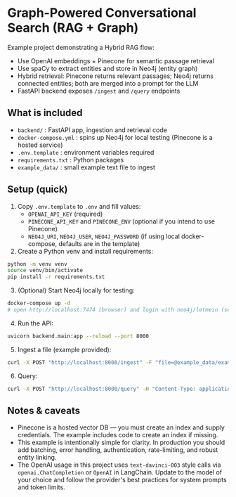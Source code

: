 # Graph-Powered Conversational Search (RAG + Graph)
Example project demonstrating a Hybrid RAG flow:
- Use OpenAI embeddings + Pinecone for semantic passage retrieval
- Use spaCy to extract entities and store in Neo4j (entity graph)
- Hybrid retrieval: Pinecone returns relevant passages; Neo4j returns connected entities; both are merged into a prompt for the LLM
- FastAPI backend exposes `/ingest` and `/query` endpoints

## What is included
- `backend/` : FastAPI app, ingestion and retrieval code
- `docker-compose.yml` : spins up Neo4j for local testing (Pinecone is a hosted service)
- `.env.template` : environment variables required
- `requirements.txt` : Python packages
- `example_data/` : small example text file to ingest

## Setup (quick)
1. Copy `.env.template` to `.env` and fill values:
   - `OPENAI_API_KEY` (required)
   - `PINECONE_API_KEY` and `PINECONE_ENV` (optional if you intend to use Pinecone)
   - `NEO4J_URI`, `NEO4J_USER`, `NEO4J_PASSWORD` (if using local docker-compose, defaults are in the template)
2. Create a Python venv and install requirements:
```bash
python -m venv venv
source venv/bin/activate
pip install -r requirements.txt
```
3. (Optional) Start Neo4j locally for testing:
```bash
docker-compose up -d
# open http://localhost:7474 (browser) and login with neo4j/letmein (see .env.template)
```
4. Run the API:
```bash
uvicorn backend.main:app --reload --port 8000
```
5. Ingest a file (example provided):
```bash
curl -X POST "http://localhost:8000/ingest" -F "file=@example_data/example.txt"
```
6. Query:
```bash
curl -X POST "http://localhost:8000/query" -H "Content-Type: application/json" -d '{"query":"how do I reset my password for my account?"}'
```

## Notes & caveats
- Pinecone is a hosted vector DB — you must create an index and supply credentials. The example includes code to create an index if missing.
- This example is intentionally simple for clarity. In production you should add batching, error handling, authentication, rate-limiting, and robust entity linking.
- The OpenAI usage in this project uses `text-davinci-003` style calls via `openai.ChatCompletion` or `OpenAI` in LangChain. Update to the model of your choice and follow the provider's best practices for system prompts and token limits.
